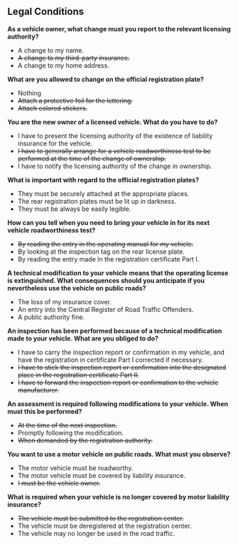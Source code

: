 ## Legal Conditions

**As a vehicle owner, what change must you report to the relevant licensing authority?**
- A change to my name.
- ~~A change to my third-party insurance.~~
- A change to my home address.

**What are you allowed to change on the official registration plate?**
- Nothing
- ~~Attach a protective foil for the lettering.~~
- ~~Attach colored stickers.~~

**You are the new owner of a licensed vehicle. What do you have to do?**
- I have to present the licensing authority of the existence of liability insurance for the vehicle.
- ~~I have to generally arrange for a vehicle roadworthiness test to be performed at the time of the change of ownership.~~
- I have to notify the licensing authority of the change in ownership.

**What is important with regard to the official registration plates?**
- They must be securely attached at the appropriate places.
- The rear registration plates must be lit up in darkness.
- They must be always be easily legible.

**How can you tell when you need to bring your vehicle in for its next vehicle roadworthiness test?**
- ~~By reading the entry in the operating manual for my vehicle.~~
- By looking at the inspection tag on the rear license plate.
- By reading the entry made in the registration certificate Part I.

**A technical modification to your vehicle means that the operating license is extinguished. What consequences should you anticipate if you nevertheless use the vehicle on public roads?**
- The loss of my insurance cover.
- An entry into the Central Register of Road Traffic Offenders.
- A public authority fine.

**An inspection has been performed because of a technical modification made to your vehicle. What are you obliged to do?**
- I have to carry the inspection report or confirmation in my vehicle, and have the registration in certificate Part I corrected if necessary.
- ~~I have to stick the inspection report or confirmation into the designated place in the registration certificate Part II.~~
- ~~I have to forward the inspection report or confirmation to the vehicle manufacturer.~~

**An assessment is required following modifications to your vehicle. When must this be performed?**
- ~~At the time of the next inspection.~~
- Promptly following the modification.
- ~~When demanded by the registration authority.~~

**You want to use a motor vehicle on public roads. What must you observe?**
- The motor vehicle must be roadworthy.
- The motor vehicle must be covered by liability insurance.
- ~~I must be the vehicle owner.~~

**What is required when your vehicle is no longer covered by motor liability insurance?**
- ~~The vehicle must be submitted to the registration center.~~
- The vehicle must be deregistered at the registration center.
- The vehicle may no longer be used in the road traffic.

